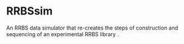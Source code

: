 # RRBSsim
An RRBS data simulator that re-creates the steps of construction and sequencing of an experimental RRBS library .

